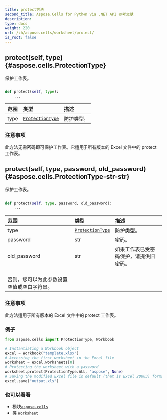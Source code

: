 ```yaml
---
title: protect方法
second_title: Aspose.Cells for Python via .NET API 参考文献
description:
type: docs
weight: 220
url: /zh/aspose.cells/worksheet/protect/
is_root: false
---
```

##  protect(self, type) {#aspose.cells.ProtectionType}
保护工作表。



```python

def protect(self, type):
    ...
```


|范围|类型|描述|
| :- | :- | :- |
| type | [`ProtectionType`](/cells/python-net/zh/aspose.cells/protectiontype) |防护类型。|
### 注意事项

此方法无需密码即可保护工作表。它适用于所有版本的 Excel 文件中的 protect 工作表。

##  protect(self, type, password, old_password) {#aspose.cells.ProtectionType-str-str}

保护工作表。



```python

def protect(self, type, password, old_password):
    ...
```


|范围|类型|描述|
| :- | :- | :- |
| type | [`ProtectionType`](/cells/python-net/zh/aspose.cells/protectiontype) |防护类型。|
| password | str |密码。|
| old_password | str |如果工作表已受密码保护，请提供旧密码。<br/>否则，您可以为此参数设置空值或空白字符串。|
### 注意事项

此方法适用于所有版本的 Excel 文件中的 protect 工作表。
### 例子


```python
from aspose.cells import ProtectionType, Workbook

# Instantiating a Workbook object
excel = Workbook("template.xlsx")
# Accessing the first worksheet in the Excel file
worksheet = excel.worksheets[0]
# Protecting the worksheet with a password
worksheet.protect(ProtectionType.ALL, "aspose", None)
# Saving the modified Excel file in default (that is Excel 20003) format
excel.save("output.xls")

```



### 也可以看看
* 模块[`aspose.cells`](../../)
* 类 [`Worksheet`](/cells/python-net/zh/aspose.cells/worksheet)

